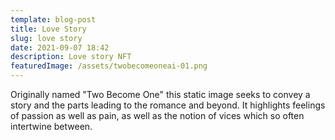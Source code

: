 ```yaml
---
template: blog-post
title: Love Story
slug: love story
date: 2021-09-07 18:42
description: Love story NFT
featuredImage: /assets/twobecomeoneai-01.png
---
```

Originally named "Two Become One" this static image seeks to convey a story and the parts leading to the romance and beyond. It highlights feelings of passion as well as pain, as well as the notion of vices which so often intertwine between.